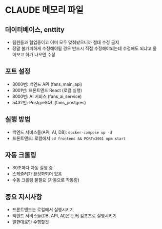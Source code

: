 # CLAUDE 메모리 파일


## 데이터베이스, enttity 
- 팀원들과 협업중이고 이미 모두 맞춰놨으니까 절대 수정 금지 
- 정말 불가피하게 수정해야될 경우 반드시 직접 수정해야되는데 수정해도 되냐고 물어보고 허가 나오면 수정

## 포트 설정
- 3000번: 백엔드 API (fans_main_api)
- 3001번: 프론트엔드 React (로컬 실행)
- 8000번: AI 서비스 (fans_ai_service)
- 5432번: PostgreSQL (fans_postgres)

## 실행 방법
- 백엔드 서비스들(API, AI, DB): `docker-compose up -d`
- 프론트엔드: 로컬에서 `cd frontend && PORT=3001 npm start`

## 자동 크롤링
- 30초마다 자동 실행 중
- 스케줄러가 활성화되어 있음
- 수동 크롤링 불필요 (자동으로 작동함)

## 중요 지시사항
- 프론트엔드는 로컬에서 실행시키기
- 백엔드 서비스들(DB, API, AI)은 도커 컴포즈로 실행시키기
- 말한대로만 수행할것
